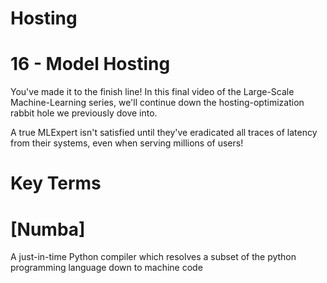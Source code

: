 # Hosting

# 16 - Model Hosting

You've made it to the finish line! In this final video of the Large-Scale Machine-Learning 
series, we'll continue down the hosting-optimization rabbit hole we previously dove into.

A true MLExpert isn't satisfied until they've eradicated all traces of latency from their 
systems, even when serving millions of users!

# Key Terms

# [Numba]
A just-in-time Python compiler which resolves a subset of the python programming language 
down to machine code
